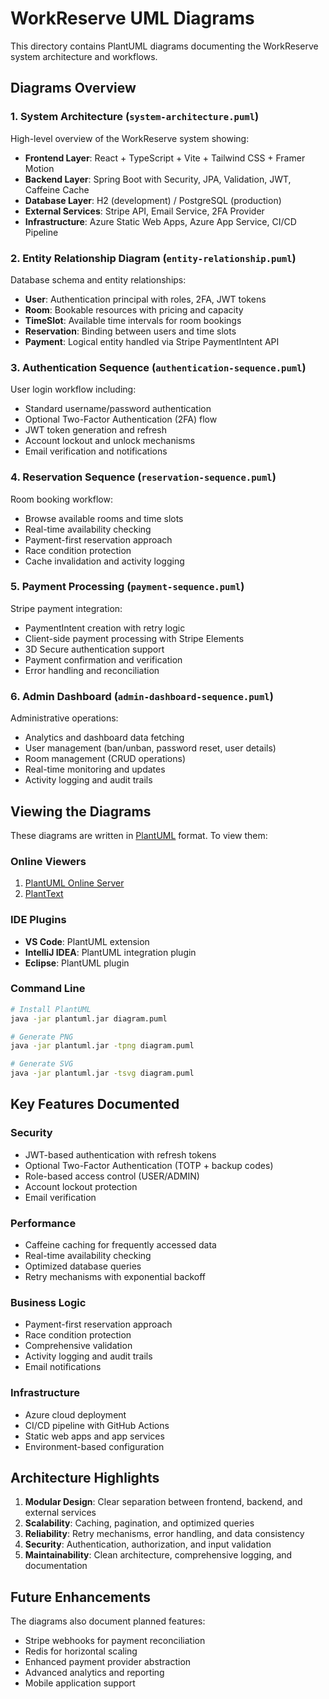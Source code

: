# WorkReserve UML Diagrams

This directory contains PlantUML diagrams documenting the WorkReserve system architecture and workflows.

## Diagrams Overview

### 1. System Architecture (`system-architecture.puml`)
High-level overview of the WorkReserve system showing:
- **Frontend Layer**: React + TypeScript + Vite + Tailwind CSS + Framer Motion
- **Backend Layer**: Spring Boot with Security, JPA, Validation, JWT, Caffeine Cache
- **Database Layer**: H2 (development) / PostgreSQL (production)
- **External Services**: Stripe API, Email Service, 2FA Provider
- **Infrastructure**: Azure Static Web Apps, Azure App Service, CI/CD Pipeline

### 2. Entity Relationship Diagram (`entity-relationship.puml`)
Database schema and entity relationships:
- **User**: Authentication principal with roles, 2FA, JWT tokens
- **Room**: Bookable resources with pricing and capacity
- **TimeSlot**: Available time intervals for room bookings
- **Reservation**: Binding between users and time slots
- **Payment**: Logical entity handled via Stripe PaymentIntent API

### 3. Authentication Sequence (`authentication-sequence.puml`)
User login workflow including:
- Standard username/password authentication
- Optional Two-Factor Authentication (2FA) flow
- JWT token generation and refresh
- Account lockout and unlock mechanisms
- Email verification and notifications

### 4. Reservation Sequence (`reservation-sequence.puml`)
Room booking workflow:
- Browse available rooms and time slots
- Real-time availability checking
- Payment-first reservation approach
- Race condition protection
- Cache invalidation and activity logging

### 5. Payment Processing (`payment-sequence.puml`)
Stripe payment integration:
- PaymentIntent creation with retry logic
- Client-side payment processing with Stripe Elements
- 3D Secure authentication support
- Payment confirmation and verification
- Error handling and reconciliation

### 6. Admin Dashboard (`admin-dashboard-sequence.puml`)
Administrative operations:
- Analytics and dashboard data fetching
- User management (ban/unban, password reset, user details)
- Room management (CRUD operations)
- Real-time monitoring and updates
- Activity logging and audit trails

## Viewing the Diagrams

These diagrams are written in [PlantUML](https://plantuml.com/) format. To view them:

### Online Viewers
1. [PlantUML Online Server](http://www.plantuml.com/plantuml/uml/)
2. [PlantText](https://www.planttext.com/)

### IDE Plugins
- **VS Code**: PlantUML extension
- **IntelliJ IDEA**: PlantUML integration plugin
- **Eclipse**: PlantUML plugin

### Command Line
```bash
# Install PlantUML
java -jar plantuml.jar diagram.puml

# Generate PNG
java -jar plantuml.jar -tpng diagram.puml

# Generate SVG
java -jar plantuml.jar -tsvg diagram.puml
```

## Key Features Documented

### Security
- JWT-based authentication with refresh tokens
- Optional Two-Factor Authentication (TOTP + backup codes)
- Role-based access control (USER/ADMIN)
- Account lockout protection
- Email verification

### Performance
- Caffeine caching for frequently accessed data
- Real-time availability checking
- Optimized database queries
- Retry mechanisms with exponential backoff

### Business Logic
- Payment-first reservation approach
- Race condition protection
- Comprehensive validation
- Activity logging and audit trails
- Email notifications

### Infrastructure
- Azure cloud deployment
- CI/CD pipeline with GitHub Actions
- Static web apps and app services
- Environment-based configuration

## Architecture Highlights

1. **Modular Design**: Clear separation between frontend, backend, and external services
2. **Scalability**: Caching, pagination, and optimized queries
3. **Reliability**: Retry mechanisms, error handling, and data consistency
4. **Security**: Authentication, authorization, and input validation
5. **Maintainability**: Clean architecture, comprehensive logging, and documentation

## Future Enhancements

The diagrams also document planned features:
- Stripe webhooks for payment reconciliation
- Redis for horizontal scaling
- Enhanced payment provider abstraction
- Advanced analytics and reporting
- Mobile application support